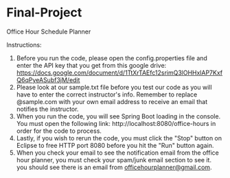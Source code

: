 # Final-Project
Office Hour Schedule Planner

Instructions: 
1. Before you run the code, please open the config.properties file and enter the API key that you get from this google drive: https://docs.google.com/document/d/1TtXrTAEfc12srimQ3lOHHxlAP7KxfQ6qPyeASubf3jM/edit
2. Please look at our sample.txt file before you test our code as you will have to enter the correct instructor's info. Remember to replace @sample.com with your own email address to receive an email that notifies the instructor.
3. When you run the code, you will see Spring Boot loading in the console. You must open the following link: http://localhost:8080/office-hours in order for the code to process.
4. Lastly, if you wish to rerun the code, you must click the "Stop" button on Eclipse to free HTTP port 8080 before you hit the "Run" button again.
5. When you check your email to see the notification email from the office hour planner, you must check your spam/junk email section to see it. you should see there is an email from officehourplanner@gmail.com.
